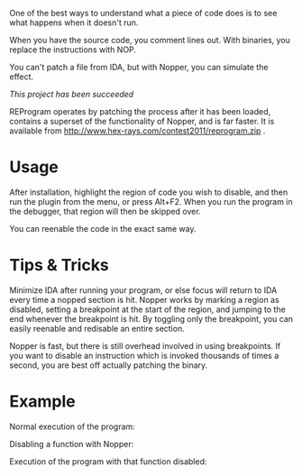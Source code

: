 One of the best ways to understand what a piece of code does is to see what happens when it doesn't run.

When you have the source code, you comment lines out. With binaries, you replace the instructions with NOP.

You can't patch a file from IDA, but with Nopper, you can simulate the effect.

*This project has been succeeded*

REProgram operates by patching the process after it has been loaded, contains a superset of the functionality of Nopper, and is far faster. It is available from http://www.hex-rays.com/contest2011/reprogram.zip .

# Usage
After installation, highlight the region of code you wish to disable, and then run the plugin from the menu, or press Alt+F2. When you run the program in the debugger, that region will then be skipped over.

You can reenable the code in the exact same way.

# Tips & Tricks

Minimize IDA after running your program, or else focus will return to IDA every time a nopped section is hit.
Nopper works by marking a region as disabled, setting a breakpoint at the start of the region, and jumping to the end whenever the breakpoint is hit. By toggling only the breakpoint, you can easily reenable and redisable an entire section.

Nopper is fast, but there is still overhead involved in using breakpoints. If you want to disable an instruction which is invoked thousands of times a second, you are best off actually patching the binary.

# Example

Normal execution of the program:



Disabling a function with Nopper:



Execution of the program with that function disabled:

